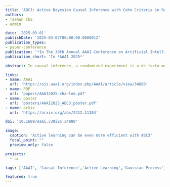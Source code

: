 ```yaml
---
title: 'ABC3: Active Bayesian Causal Inference with Cohn Criteria in Randomized Experiments'
authors:
- Taehun Cha
- admin

date: '2025-03-01'
publishDate: '2025-03-02T00:00:00.000001Z'
publication_types:
- paper-conference
publication: '*In The 39th Annual AAAI Conference on Artificial Intelligence*'
publication_short: 'In *AAAI 2025*'

abstract: In causal inference, a randomized experiment is a de facto method to overcome various theoretical issues in observational study. However, the experimental design requires expensive costs, so an efficient experimental design is necessary. We propose ABC3, a Bayesian active learning policy for causal inference. We show a policy minimizing an estimation error on conditional average treatment effect is equivalent to minimizing an integrated posterior variance, similar to Cohn criteria. We theoretically prove ABC3 also minimizes an imbalance between the treatment and control groups and the type 1 error probability. Imbalance-minimizing characteristic is especially notable as several works have emphasized the importance of achieving balance. Through extensive experiments on real-world data sets, ABC3 achieves the highest efficiency, while empirically showing the theoretical results hold.

links:
- name: AAAI
  url: 'https://ojs.aaai.org/index.php/AAAI/article/view/34880'
- name: PDF
  url: 'papers/AAAI2025-cha-lee.pdf'
- name: poster
  url: 'posters/AAAI2025_ABC3_poster.pdf'
- name: arXiv
  url: 'https://arxiv.org/abs/2412.11104'

doi: '10.1609/aaai.v39i25.34880'

image:
  caption: 'Active learning can be even more efficient with ABC3'
  focal_point: ""
  preview_only: false

projects:
  - ai

tags: ['AAAI', 'Causal Inference','Active Learning','Gaussian Process']

featured: true
---
```

